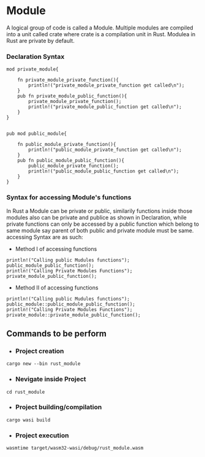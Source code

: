 
# Module
A logical group of code is called a Module. Multiple modules are compiled into a unit called crate where crate is a compilation unit in Rust.
Modulea in Rust are private by default.

### Declaration Syntax

```
mod private_module{

    fn private_module_private_function(){
        println!("private_module_private_function get called\n");
    }
    pub fn private_module_public_function(){
        private_module_private_function();
        println!("private_module_public_function get called\n");
    }
}


pub mod public_module{

    fn public_module_private_function(){
        println!("public_module_private_function get called\n");
    }
    pub fn public_module_public_function(){
        public_module_private_function();
        println!("public_module_public_function get called\n");
    }
}
```
### Syntax for accessing Module's functions
In Rust a Module can be private or public, similarily functions inside those modules also can be private and publice as shown in Declaration, while private functions can only be accessed by a public function which belong to same module say parent of both public and private module must be same. accessing Syntax are as such:

- Method I of accessing functions
```
println!("Calling public Mudules functions");
public_module_public_function();
println!("Calling Private Modules Functions");
private_module_public_function();
```
- Method II of accessing functions
```
println!("Calling public Mudules functions");
public_module::public_module_public_function();
println!("Calling Private Modules Functions");
private_module::private_module_public_function();
```
## Commands to be perform
- ### Project creation
```
cargo new --bin rust_module
```
- ### Nevigate inside Project
```
cd rust_module
```
- ### Project building/compilation
```
cargo wasi build
```
- ### Project execution
```
wasmtime target/wasm32-wasi/debug/rust_module.wasm
```
